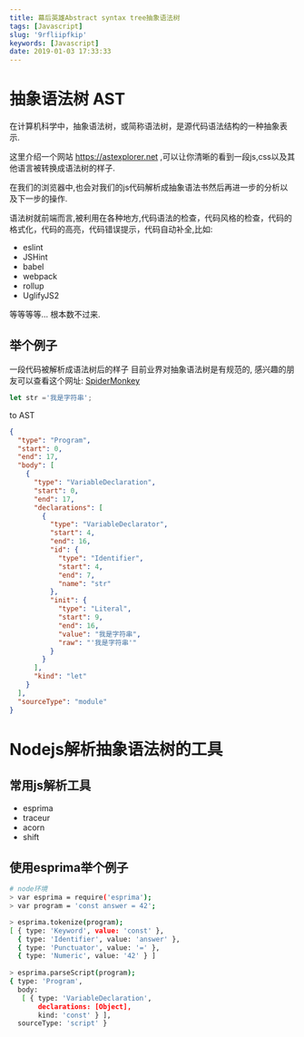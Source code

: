 ```yaml
---
title: 幕后英雄Abstract syntax tree抽象语法树
tags: [Javascript]
slug: '9rfliipfkip'
keywords: [Javascript]
date: 2019-01-03 17:33:33
---
```


# 抽象语法树 AST
在计算机科学中，抽象语法树，或简称语法树，是源代码语法结构的一种抽象表示.

这里介绍一个网站 https://astexplorer.net ,可以让你清晰的看到一段js,css以及其他语言被转换成语法树的样子.

在我们的浏览器中,也会对我们的js代码解析成抽象语法书然后再进一步的分析以及下一步的操作.

语法树就前端而言,被利用在各种地方,代码语法的检查，代码风格的检查，代码的格式化，代码的高亮，代码错误提示，代码自动补全,比如:

- eslint
- JSHint
- babel
- webpack
- rollup
- UglifyJS2

等等等等... 根本数不过来.


## 举个例子
一段代码被解析成语法树后的样子
目前业界对抽象语法树是有规范的,
感兴趣的朋友可以查看这个网址: [SpiderMonkey](https://developer.mozilla.org/en-US/docs/Mozilla/Projects/SpiderMonkey/Parser_API#Node_objects)

```js
let str ='我是字符串';
```

to AST

```json
{
  "type": "Program",
  "start": 0,
  "end": 17,
  "body": [
    {
      "type": "VariableDeclaration",
      "start": 0,
      "end": 17,
      "declarations": [
        {
          "type": "VariableDeclarator",
          "start": 4,
          "end": 16,
          "id": {
            "type": "Identifier",
            "start": 4,
            "end": 7,
            "name": "str"
          },
          "init": {
            "type": "Literal",
            "start": 9,
            "end": 16,
            "value": "我是字符串",
            "raw": "'我是字符串'"
          }
        }
      ],
      "kind": "let"
    }
  ],
  "sourceType": "module"
}
```


# Nodejs解析抽象语法树的工具

## 常用js解析工具
- esprima
- traceur
- acorn
- shift

## 使用esprima举个例子

```bash
# node环境
> var esprima = require('esprima');
> var program = 'const answer = 42';

> esprima.tokenize(program);
[ { type: 'Keyword', value: 'const' },
  { type: 'Identifier', value: 'answer' },
  { type: 'Punctuator', value: '=' },
  { type: 'Numeric', value: '42' } ]
  
> esprima.parseScript(program);
{ type: 'Program',
  body:
   [ { type: 'VariableDeclaration',
       declarations: [Object],
       kind: 'const' } ],
  sourceType: 'script' }
```


